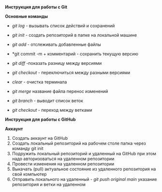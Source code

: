 **Инструкция  для работы с Git**

**Основные команды**

+ *git log* - вызывать список действий и сохранений

+ *git init* - создать репозиторий в папке на локальной машине
+ *git add* - отслеживать добавленные файлы
+ *git commit -m + комментарий - сохранить текущую версию
+ *git diff* -показать разницу между версиями
+ *git checkout* - переключиться между разными версиями
+ *clear* - очистка терминала 
+ *git merge* название файла перенос изменений
+ *git branch* - выводит список веток
+ *git checkout* - переход между ветками

**Инструкция для работы с GitHub**

**Аккаунт**
1. Создать аккаунт на GitHub
2. Создать локальный репозиторий на рабочем столе папка через команду git init
3. Подружить локальный репозиторий и удаленный на GitHub при этом надо авторизоваться на удаленном репозитории
4. Провести изменения на удаленном репозитории
5. Выкачать (pull) актуальное состояние из удаленного репозитория на свой компьютер
6. Отправить  локального на удаленный  - *git push original main* указание репозитория и ветки на удаленном 
